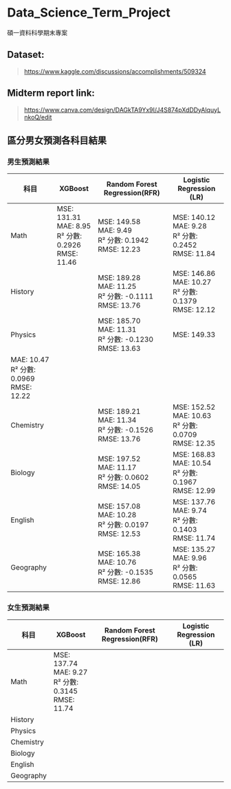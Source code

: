 # Data_Science_Term_Project
碩一資料科學期末專案

## Dataset:
>https://www.kaggle.com/discussions/accomplishments/509324

## Midterm report link:
>https://www.canva.com/design/DAGkTA9Yx9I/J4S874pXdDDyAlquyLnkoQ/edit

## 區分男女預測各科目結果
### 男生預測結果
| 科目        | XGBoost | Random Forest Regression(RFR) | Logistic Regression (LR) |
| --------- | ------- | ------------------ | ------------------------ |
| Math      |MSE: 131.31<br>MAE: 8.95<br>R² 分數: 0.2926<br>RMSE: 11.46|MSE: 149.58<br>MAE: 9.49<br>R² 分數: 0.1942<br>RMSE: 12.23|MSE: 140.12<br>MAE: 9.28<br>R² 分數: 0.2452<br>RMSE: 11.84|
| History   |         |MSE: 189.28<br>MAE: 11.25<br>R² 分數: -0.1111<br>RMSE: 13.76|MSE: 146.86<br>MAE: 10.27<br>R² 分數: 0.1379<br>RMSE: 12.12|
| Physics   |         |MSE: 185.70<br>MAE: 11.31<br>R² 分數: -0.1230<br>RMSE: 13.63|MSE: 149.33<br>
MAE: 10.47<br>R² 分數: 0.0969<br>RMSE: 12.22|
| Chemistry |         |MSE: 189.21<br>MAE: 11.34<br>R² 分數: -0.1526<br>RMSE: 13.76|MSE: 152.52<br>MAE: 10.63<br>R² 分數: 0.0709<br>RMSE: 12.35|
| Biology   |         |MSE: 197.52<br>MAE: 11.17<br>R² 分數: 0.0602<br>RMSE: 14.05|MSE: 168.83<br>MAE: 10.54<br>R² 分數: 0.1967<br>RMSE: 12.99|
| English   |         |MSE: 157.08<br>MAE: 10.28<br>R² 分數: 0.0197<br>RMSE: 12.53|MSE: 137.76<br>MAE: 9.74<br>R² 分數: 0.1403<br>RMSE: 11.74|
| Geography |         |MSE: 165.38<br>MAE: 10.76<br>R² 分數: -0.1535<br>RMSE: 12.86|MSE: 135.27<br>MAE: 9.96<br>R² 分數: 0.0565<br>RMSE: 11.63|

### 女生預測結果
| 科目        | XGBoost | Random Forest Regression(RFR) | Logistic Regression (LR) |
| --------- | ------- | ------------------ | ------------------------ |
| Math      |MSE: 137.74<br>MAE: 9.27<br>R² 分數: 0.3145<br>RMSE: 11.74|                    |                          |
| History   |         |                    |                          |
| Physics   |         |                    |                          |
| Chemistry |         |                    |                          |
| Biology   |         |                    |                          |
| English   |         |                    |                          |
| Geography |         |                    |                          |
